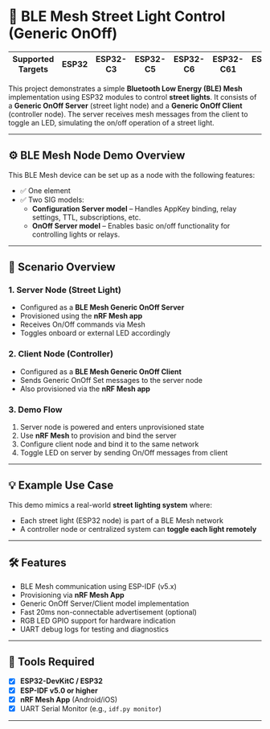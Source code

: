 # 🚦 BLE Mesh Street Light Control (Generic OnOff)

| Supported Targets | ESP32 | ESP32-C3 | ESP32-C5 | ESP32-C6 | ESP32-C61 | ESP32-H2 | ESP32-S3 |
|-------------------|-------|----------|----------|----------|-----------|----------|----------|

This project demonstrates a simple **Bluetooth Low Energy (BLE) Mesh** implementation using ESP32 modules to control **street lights**. It consists of a **Generic OnOff Server** (street light node) and a **Generic OnOff Client** (controller node). The server receives mesh messages from the client to toggle an LED, simulating the on/off operation of a street light.

---

## ⚙️ BLE Mesh Node Demo Overview

This BLE Mesh device can be set up as a node with the following features:

- ✅ One element
- ✅ Two SIG models:
  - **Configuration Server model** – Handles AppKey binding, relay settings, TTL, subscriptions, etc.
  - **OnOff Server model** – Enables basic on/off functionality for controlling lights or relays.

---

## 🔧 Scenario Overview

### 1. **Server Node (Street Light)**
- Configured as a **BLE Mesh Generic OnOff Server**
- Provisioned using the **nRF Mesh app**
- Receives On/Off commands via Mesh
- Toggles onboard or external LED accordingly

### 2. **Client Node (Controller)**
- Configured as a **BLE Mesh Generic OnOff Client**
- Sends Generic OnOff Set messages to the server node
- Also provisioned via the **nRF Mesh app**

### 3. **Demo Flow**
1. Server node is powered and enters unprovisioned state
2. Use **nRF Mesh** to provision and bind the server
3. Configure client node and bind it to the same network
4. Toggle LED on server by sending On/Off messages from client

---

## 💡 Example Use Case

This demo mimics a real-world **street lighting system** where:
- Each street light (ESP32 node) is part of a BLE Mesh network
- A controller node or centralized system can **toggle each light remotely**

---

## 🛠️ Features

- BLE Mesh communication using ESP-IDF (v5.x)
- Provisioning via **nRF Mesh App**
- Generic OnOff Server/Client model implementation
- Fast 20ms non-connectable advertisement (optional)
- RGB LED GPIO support for hardware indication
- UART debug logs for testing and diagnostics

---

## 📲 Tools Required




- [x] **ESP32-DevKitC / ESP32**
- [x] **ESP-IDF v5.0 or higher**
- [x] **nRF Mesh App** (Android/iOS)
- [x] UART Serial Monitor (e.g., `idf.py monitor`)

---
